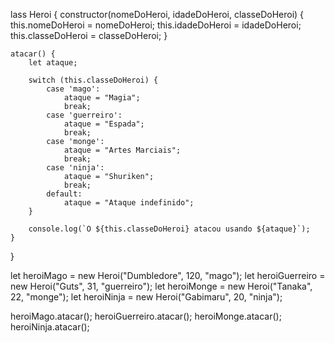 lass Heroi {
    constructor(nomeDoHeroi, idadeDoHeroi, classeDoHeroi) {
        this.nomeDoHeroi = nomeDoHeroi;
        this.idadeDoHeroi = idadeDoHeroi;
        this.classeDoHeroi = classeDoHeroi;
    }

    atacar() {
        let ataque;

        switch (this.classeDoHeroi) {
            case 'mago':
                ataque = "Magia";
                break;
            case 'guerreiro':
                ataque = "Espada";
                break;
            case 'monge':
                ataque = "Artes Marciais";
                break;
            case 'ninja':
                ataque = "Shuriken";
                break;
            default:
                ataque = "Ataque indefinido";
        }

        console.log(`O ${this.classeDoHeroi} atacou usando ${ataque}`);
    }
}

let heroiMago = new Heroi("Dumbledore", 120, "mago");
let heroiGuerreiro = new Heroi("Guts", 31, "guerreiro");
let heroiMonge = new Heroi("Tanaka", 22, "monge");
let heroiNinja = new Heroi("Gabimaru", 20, "ninja");

heroiMago.atacar();
heroiGuerreiro.atacar();
heroiMonge.atacar();
heroiNinja.atacar();
